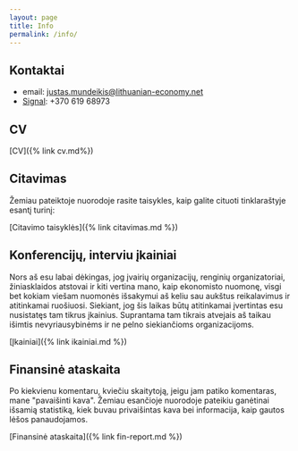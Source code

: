 ```yaml
---
layout: page
title: Info
permalink: /info/
---
```


## Kontaktai
* email: justas.mundeikis@lithuanian-economy.net
* [Signal](signal.org): +370 619 68973

## CV
[CV]({% link cv.md%})

## Citavimas
Žemiau pateiktoje nuorodoje rasite taisykles, kaip galite cituoti tinklaraštyje esantį turinį:

[Citavimo taisyklės]({% link citavimas.md %})

## Konferencijų, interviu įkainiai
Nors aš esu labai dėkingas, jog įvairių organizacijų, renginių organizatoriai, žiniasklaidos atstovai ir kiti vertina mano, kaip ekonomisto nuomonę, visgi bet kokiam viešam nuomonės išsakymui aš keliu sau aukštus reikalavimus ir atitinkamai ruošiuosi. Siekiant, jog šis laikas būtų atitinkamai įvertintas esu nusistatęs tam tikrus įkainius. Suprantama tam tikrais atvejais aš taikau išimtis nevyriausybinėms ir ne pelno siekiančioms organizacijoms.

[Įkainiai]({% link ikainiai.md %})

## Finansinė ataskaita
Po kiekvienu komentaru, kviečiu skaitytoją, jeigu jam patiko komentaras, mane "pavaišinti kava". Žemiau esančioje nuorodoje pateikiu ganėtinai išsamią statistiką, kiek buvau privaišintas kava bei informacija, kaip gautos lėšos panaudojamos.

[Finansinė ataskaita]({% link fin-report.md %})
